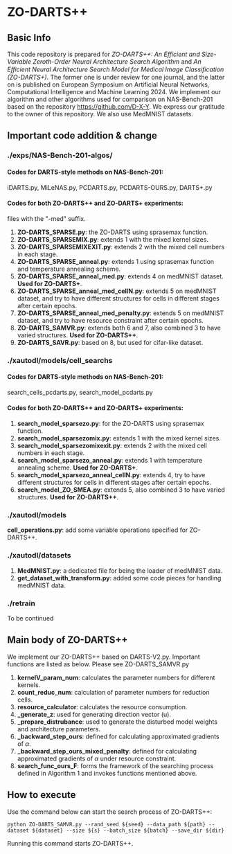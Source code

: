 #  ZO-DARTS++

## Basic Info

This code repository is prepared for *ZO-DARTS++: An Efficient and Size-Variable Zeroth-Order Neural Architecture Search Algorithm* and *An Eﬃcient Neural Architecture Search Model for Medical Image Classification (ZO-DARTS+)*. The former one is under review for one journal, and the latter on is published on European Symposium on Artificial Neural Networks, Computational Intelligence and Machine Learning 2024. We implement our algorithm and other algorithms used for comparison on NAS-Bench-201 based on the repository https://github.com/D-X-Y. We express our gratitude to the owner of this repository. We also use MedMNIST datasets.

## Important code addition & change

### ./exps/NAS-Bench-201-algos/

#### Codes for DARTS-style methods on NAS-Bench-201:

iDARTS.py, MiLeNAS.py, PCDARTS.py, PCDARTS-OURS.py, DARTS+.py

#### Codes for both ZO-DARTS++ and ZO-DARTS+ experiments:

files with the "-med" suffix.

1. **ZO-DARTS_SPARSE.py**: the ZO-DARTS using sprasemax function.
2. **ZO-DARTS_SPARSEMIX.py**: extends 1 with the mixed kernel sizes.
3. **ZO-DARTS_SPARSEMIXEXIT.py**: extends 2 with the mixed cell numbers in each stage.
4. **ZO-DARTS_SPARSE_anneal.py**: extends 1 using sprasemax function and temperature annealing scheme.
5. **ZO-DARTS_SPARSE_anneal_med.py**: extends 4 on medMNIST dataset. **Used for ZO-DARTS+**.
6. **ZO-DARTS_SPARSE_anneal_med_cellN.py**: extends 5 on medMNIST dataset, and try to have different structures for cells in different stages after certain epochs.
7. **ZO-DARTS_SPARSE_anneal_med_penalty.py**: extends 5 on medMNIST dataset, and try to have resource constraint after certain epochs.
8. **ZO-DARTS_SAMVR.py**: extends both 6 and 7, also combined 3 to have varied structures. **Used for ZO-DARTS++**.
9. **ZO-DARTS_SAVR.py**: based on 8, but used for cifar-like dataset.

### ./xautodl/models/cell_searchs

#### Codes for DARTS-style methods on NAS-Bench-201:

search_cells_pcdarts.py, search_model_pcdarts.py

#### Codes for both ZO-DARTS++ and ZO-DARTS+ experiments:

1. **search_model_sparsezo.py**: for the ZO-DARTS using sprasemax function.
2. **search_model_sparsezomix.py**: extends 1 with the mixed kernel sizes.
3. **search_model_sparsezomixexit.py**: extends 2 with the mixed cell numbers in each stage.
4. **search_model_sparsezo_anneal.py**: extends 1 with temperature annealing scheme. **Used for ZO-DARTS+**.
5. **search_model_sparsezo_anneal_cellN.py**: extends 4, try to have different structures for cells in different stages after certain epochs.
6. **search_model_ZO_SMEA.py**: extends 5, also combined 3 to have varied structures.  **Used for ZO-DARTS++**. 

### ./xautodl/models

**cell_operations.py**: add some variable operations specified for ZO-DARTS++.

### ./xautodl/datasets

1. **MedMNIST.py**: a dedicated file for being the loader of medMNIST data.
2. **get_dataset_with_transform.py**: added some code pieces for handling medMNIST data.

### ./retrain

To be continued

## Main body of ZO-DARTS++

We implement our ZO-DARTS++ based on DARTS-V2.py. Important functions are listed as below. Please see ZO-DARTS_SAMVR.py

1. **kernelV_param_num**: calculates the parameter numbers for different kernels.
2. **count_reduc_num**: calculation of parameter numbers for reduction cells.
3. **resource_calculator**: calculates the resource consumption.
4. **_generate_z**: used for generating direction vector (u).
5. **_prepare_distrubance**: used to generate the disturbed model weights and architecture parameters.
6. **_backward_step_ours**: defined for calculating approximated gradients of $\alpha$.
7. **_backward_step_ours_mixed_penalty**: defined for calculating approximated gradients of $\alpha$ under resource constraint.
8. **search_func_ours_F**: forms the framework of the searching process defined in Algorithm 1 and invokes functions mentioned above.

## How to execute

Use the command below can start the search process of ZO-DARTS++:

```
python ZO-DARTS_SAMVR.py --rand_seed ${seed} --data_path ${path} --dataset ${dataset} --size ${s} --batch_size ${batch} --save_dir ${dir}
```

Running this command starts ZO-DARTS++.

